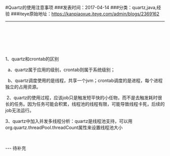 #Quartz的使用注意事项
###发表时间：2017-04-14
###分类：quartz,java,经验
###iteye原始地址：<a href="https://kanpiaoxue.iteye.com/admin/blogs/2369162" target="_blank">https://kanpiaoxue.iteye.com/admin/blogs/2369162</a>

---

<div class="iteye-blog-content-contain" style="font-size: 14px;"> 
 <p>&nbsp;</p> 
 <p>&nbsp;</p> 
 <p>&nbsp;</p> 
 <p>1、quartz和crontab的区别</p> 
 <p>&nbsp; a、quartz属于应用的级别，crontab则属于系统级别；</p> 
 <p>&nbsp; b、quartz调度使用的是线程，共享一个jvm；crontab调度的是进程，每个进程独立的占用资源。</p> 
 <p>&nbsp;2、quartz的使用过程，应该job只是触发短平快的小任物，而不是去触发耗时很长的任务。因为任务可能会积累，线程池的线程有限，可能导致线程卡死，后续的job无法运行。</p> 
 <p>3、quartz中加入并发多线程分析：quartz是线程池支持，可以用org.quartz.threadPool.threadCount属性来设置线程池大小</p> 
 <p>&nbsp;</p> 
 <p>--- 待补充</p> 
</div>